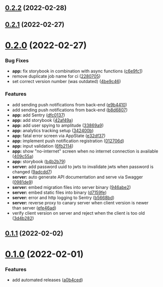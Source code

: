 ## [0.2.2](https://git.bytecode.nl/bytecode/genesis/compare/v0.2.1...v0.2.2) (2022-02-28)

## [0.2.1](https://git.bytecode.nl/bytecode/genesis/compare/v0.2.0...v0.2.1) (2022-02-27)

# [0.2.0](https://git.bytecode.nl/bytecode/genesis/compare/v0.1.1...v0.2.0) (2022-02-27)


### Bug Fixes

* **app:** fix storybook in combination with async functions ([c6e9fc1](https://git.bytecode.nl/bytecode/genesis/commit/c6e9fc1ef1df5d0a525ed45dc15b40954fb1f9f4))
* remove duplicate job name for ci ([2280705](https://git.bytecode.nl/bytecode/genesis/commit/22807057f432aab3ca49ca7483081e472bfa2b4b))
* set correct version number (was outdated) ([4be9c46](https://git.bytecode.nl/bytecode/genesis/commit/4be9c46e0ae39aa80a6f3ff6271827cc8c699fc7))


### Features

* add sending push notifications from back-end ([e9b4410](https://git.bytecode.nl/bytecode/genesis/commit/e9b4410bb98bd5bb5629a17195098981c7a31364))
* add sending push notifications from back-end ([b8d6807](https://git.bytecode.nl/bytecode/genesis/commit/b8d68076582a66455b82628a35a9d9f1260ac114))
* **app:** add Sentry ([dfc0137](https://git.bytecode.nl/bytecode/genesis/commit/dfc013706ad5c21def28d66d2c15cb8a046f93de))
* **app:** add storybook ([42af49a](https://git.bytecode.nl/bytecode/genesis/commit/42af49a4136cd5dbf667501e4db06fdba3e66402))
* **app:** add user spying to amplitude ([33869a9](https://git.bytecode.nl/bytecode/genesis/commit/33869a97609ba979481ade5380505b6ed9a75edf))
* **app:** analytics tracking setup ([342400b](https://git.bytecode.nl/bytecode/genesis/commit/342400b72afdbee3d837e44fdfbb3b981d505fb9))
* **app:** fatal error screen via AppState ([e32df37](https://git.bytecode.nl/bytecode/genesis/commit/e32df372c8c176e5270f34a8265c29c7111ba732))
* **app:** implement push notification registration ([012706d](https://git.bytecode.nl/bytecode/genesis/commit/012706d7e6a591e8bc954ae57cd469fc9e1311fa))
* **app:** input validation ([6fb2114](https://git.bytecode.nl/bytecode/genesis/commit/6fb2114645342bd291e82b1ac03f4026d5917172))
* **app:** show "no-internet" screen when no internet connection is available ([409c55a](https://git.bytecode.nl/bytecode/genesis/commit/409c55afd63e9ef7a481db805eb584c0044d9846))
* **app:** storybook ([b4b2b79](https://git.bytecode.nl/bytecode/genesis/commit/b4b2b796c30e9695b3f34ebcd801bb3409fe4deb))
* **server:** add password uuid to jwts to invalidate jwts when password is changed ([9adcdd7](https://git.bytecode.nl/bytecode/genesis/commit/9adcdd7df609778b376b2583cb8e3a7f753392a9))
* **server:** auto generate API documentation and serve via Swagger ([0981de9](https://git.bytecode.nl/bytecode/genesis/commit/0981de9f2b3c72addc134cc9ba8480f12a721710))
* **server:** embed migration files into server binary ([946abe2](https://git.bytecode.nl/bytecode/genesis/commit/946abe2131eb955d58e5ead5b4d621b7aabe25a1))
* **server:** embed static files into binary ([d7159fe](https://git.bytecode.nl/bytecode/genesis/commit/d7159fea31e9310635601ca2f86fb3205165bc6b))
* **server:** error and http logging to Sentry ([b5668bd](https://git.bytecode.nl/bytecode/genesis/commit/b5668bd8d6d06ee4f709c685ae5fcc5c75ece68a))
* **server:** reverse proxy to canary server when client version is newer than server ([efe46ad](https://git.bytecode.nl/bytecode/genesis/commit/efe46ad3e5b45c78049e59a20dbcd7a69148cf8b))
* verify client version on server and reject when the client is too old ([3d4b282](https://git.bytecode.nl/bytecode/genesis/commit/3d4b282a90557be9469ed68a2587ad557c911089))

## [0.1.1](https://git.bytecode.nl/bytecode/genesis/compare/v0.1.0...v0.1.1) (2022-02-02)

# [0.1.0](https://git.bytecode.nl/bytecode/genesis/compare/v0.0.1...v0.1.0) (2022-02-01)


### Features

* add automated releases ([a0b4ced](https://git.bytecode.nl/bytecode/genesis/commit/a0b4ced52a35579a38dac84df3a461682e21010f))
